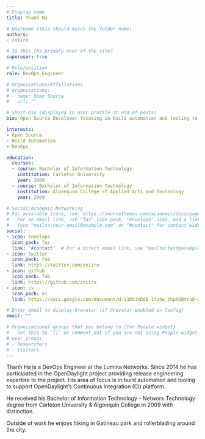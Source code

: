 ```yaml
---
# Display name
title: Thanh Ha

# Username (this should match the folder name)
authors:
- zxiiro

# Is this the primary user of the site?
superuser: true

# Role/position
role: DevOps Engineer

# Organizations/Affiliations
# organizations:
# - name: Open Source
#   url: ""

# Short bio (displayed in user profile at end of posts)
bio: Open Source Developer focusing in build automation and tooling to support OpenDaylight’s Continuous Integration platform.

interests:
- Open Source
- Build Automation
- DevOps

education:
  courses:
  - course: Bachelor of Information Technology
    institution: Carleton University
    year: 2009
  - course: Bachelor of Information Technology
    institution: Algonquin College of Applied Arts and Technology
    year: 2009

# Social/Academic Networking
# For available icons, see: https://sourcethemes.com/academic/docs/page-builder/#icons
#   For an email link, use "fas" icon pack, "envelope" icon, and a link in the
#   form "mailto:your-email@example.com" or "#contact" for contact widget.
social:
- icon: envelope
  icon_pack: fas
  link: '#contact'  # For a direct email link, use "mailto:test@example.org".
- icon: twitter
  icon_pack: fab
  link: https://twitter.com/zxiiro
- icon: github
  icon_pack: fab
  link: https://github.com/zxiiro
- icon: cv
  icon_pack: ai
  link: https://docs.google.com/document/d/13R5JxDdB-1fz4w_bhpA6BVraD-Sy4eExp6Cz2s5NrUM/edit?usp=sharing

# Enter email to display Gravatar (if Gravatar enabled in Config)
email: ""

# Organizational groups that you belong to (for People widget)
#   Set this to `[]` or comment out if you are not using People widget.
# user_groups:
# - Researchers
# - Visitors
---
```


Thanh Ha is a DevOps Engineer at the Lumina Networks. Since 2014 he has participated in the OpenDaylight project providing release engineering expertise to the project. His area of focus is in build automation and tooling to support OpenDaylight’s Continuous Integration (CI) platform.

He received his Bachelor of Information Technology - Network Technology degree from Carleton University & Algonquin College in 2009 with distinction.

Outside of work he enjoys hiking in Gatineau park and rollerblading around the city.
